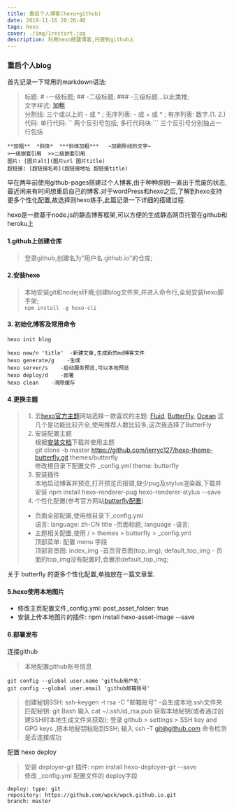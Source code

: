 ```yaml
---
title: 重启个人博客(hexo+github)
date: 2019-11-16 20:26:40
tags: hexo
cover: ./img/1restart.jpg
description: 利用hexo搭建博客,托管到github上
---
```

### 重启个人blog
首先记录一下常用的markdown语法:   
> 标题: # -一级标题; ## -二级标题; ### -三级标题...以此类推;   
> 文字样式: **加粗**    
> 分割线: 三个或以上的 - 或 * ; 无序列表: - 或 + 或 * ; 有序列表: 数字.(1. 2.)    
> 代码: 单行代码: `` 两个反引号包括; 多行代码块:``` 三个反引号分别独占一行包括
```
**加粗**  *斜体*  ***斜体加粗***   ~加删除线的文字~
>一级嵌套引用  >>二级嵌套引用
图片: [图片alt](图片url 图片title)
超链接: [超链接名称](超链接地址 超链接title)
```

早在两年前使用github-pages搭建过个人博客,由于种种原因一直出于荒废的状态,最近闲来有时间想重启自己的博客.对于wordPress和hexo之后,了解到hexo支持更多个性化配置,故选择则hexo练手,此篇记录一下详细的搭建过程.

hexo是一款基于node.js的静态博客框架,可以方便的生成静态网页托管在github和heroku上

#### 1.github上创建仓库
>登录github,创建名为"用户名.github.io"的仓库;
#### 2.安装hexo
>本地安装git和nodejs环境;创建blog文件夹,并进入命令行,全局安装hexo脚手架;    
`npm install -g hexo-cli`

#### 3. 初始化博客及常用命令
`hexo init blog`   
```
hexo new/n 'title'  -新建文章,生成新的md博客文件
hexo generate/g    -生成
hexo server/s    -启动服务预览,可以本地预览
hexo deploy/d    -部署
hexo clean    -清除缓存
```
#### 4.更换主题
>1. 去[hexo官方主题](https://hexo.io/themes/)网站选择一款喜欢的主题: [Fluid](https://hexo.fluid-dev.com/), [ButterFly](https://butterfly.js.org/), [Ocean](https://zhwangart.github.io/) 这几个是功能比较齐全,使用推荐人数比较多,这次我选择了ButterFly
>2. 安装配置主题   
根据[安装文档](https://butterfly.js.org/posts/21cfbf15/#%E5%AE%89%E8%A3%9D)下载并使用主题    
git clone -b master https://github.com/jerryc127/hexo-theme-butterfly.git themes/butterfly    
修改根目录下配置文件 _config.yml theme: butterfly
>3. 安装插件   
本地启动博客并预览,打开预览页报错,缺少pug及stylus渲染器,下载并安装
npm install hexo-renderer-pug hexo-renderer-stylus --save
>4. 个性化配置(参考官方网站[butterfly配置](https://butterfly.js.org/posts/21cfbf15/))   
>+ 页面全部配置,使用根目录下_config.yml   
语言: language: zh-CN 
title -页面标题; language -语言;   
>+ 主题相关配置,使用 / > themes > butterfly > _config.yml   
顶部菜单: 配置 menu 字段   
顶部背景图: index_img -首页背景图(top_img); default_top_img - 页面的top_img没有配置时,会展示default_top_img;          

关于 butterfly 的更多个性化配置,单独放在一篇文章里.
#### 5.hexo使用本地图片
+ 修改主页配置文件_config.yml: post_asset_folder: true
+ 安装上传本地图片的插件: npm install hexo-asset-image --save
#### 6.部署发布 
连接github
>本地配置github账号信息
```
git config --global user.name 'github用户名'
git config --global user.email 'github邮箱账号'
```
>创建秘钥SSH: 
>ssh-keygen -t rsa -C "邮箱账号" -会生成本地.ssh文件夹   
>匹配秘钥: git Bash 输入 cat ~/.ssh/id_rsa.pub 获取本地秘钥(或者通过创建SSH时本地生成文件夹获取); 登录 github > settings > SSH key and GPG keys ,把本地秘钥粘贴到SSH; 输入 ssh -T git@github.com 命令检测是否连接成功  

配置 hexo deploy
>安装 deployer-git 插件: npm install hexo-deployer-git --save   
>修改 _config.yml 配置文件的 deploy字段
```
deploy: type: git
repository: https://github.com/wpck/wpck.github.io.git
branch: master
```